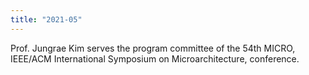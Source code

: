 ```yaml
---
title: "2021-05"
---
```


Prof. Jungrae Kim serves the program committee of the 54th MICRO, IEEE/ACM International Symposium on Microarchitecture, conference.

